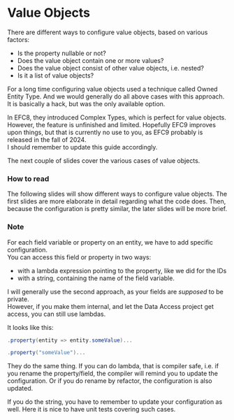 # Value Objects

There are different ways to configure value objects, based on various factors:
* Is the property nullable or not?
* Does the value object contain one or more values?
* Does the value object consist of other value objects, i.e. nested?
* Is it a list of value objects?

For a long time configuring value objects used a technique called Owned Entity Type. And we would generally do all above cases with this approach.
It is basically a hack, but was the only available option.

In EFC8, they introduced Complex Types, which is perfect for value objects. 
However, the feature is unfinished and limited. Hopefully EFC9 improves upon things, but that is currently no use to you, as EFC9 probably is released in the fall of 2024.\
I should remember to update this guide accordingly.

The next couple of slides cover the various cases of value objects. 

### How to read
The following slides will show different ways to configure value objects. 
The first slides are more elaborate in detail regarding what the code does.
Then, because the configuration is pretty similar, the later slides will be more brief.

### Note
For each field variable or property on an entity, we have to add specific configuration.\
You can access this field or property in two ways: 
* with a lambda expression pointing to the property, like we did for the IDs
* with a string, containing the name of the field variable.

I will generally use the second approach, as your fields are _supposed_ to be private.\
However, if you make them internal, and let the Data Access project get access, you can still use lambdas.

It looks like this:

```csharp
.property(entity => entity.someValue)...

.property("someValue")...
```

They do the same thing. If you can do lambda, that is compiler safe, i.e. if you rename the property/field, the compiler will remind you to update the configuration. Or if you do rename by refactor, the configuration is also updated.

If you do the string, you have to remember to update your configuration as well. Here it is nice to have unit tests covering such cases. 